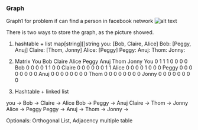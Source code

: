 ### Graph

Graph1 for problem if can find a person in facebook network
![alt text](https://github.com/fooxlj07/grokking-algorithms/master/pictures/graph1.png?raw=true)

There is two ways to store the graph, as the picture showed.

1. hashtable + list
map[string][]string
you: [Bob, Claire, Alice]
Bob: [Peggy, Anuj]
Claire: [Thom, Jonny]
Alice: [Peggy]
Peggy: 
Anuj:
Thom: 
Jonny:

2. Matrix
        You Bob Claire Alice Peggy Anuj Thom Jonny
You      0   1    1      1    0     0     0    0
Bob      0   0    0      0    1     1     0    0
Claire   0   0    0      0    0     0     1    1
Alice    0   0    0      0    1     0     0    0
Peggy    0   0    0      0    0     0     0    0
Anuj     0   0    0      0    0     0     0    0
Thom     0   0    0      0    0     0     0    0
Jonny    0   0    0      0    0     0     0    0

3. Hashtable + linked list

you -> Bob -> Claire -> Alice
Bob -> Peggy -> Anuj
Claire -> Thom -> Jonny
Alice -> Peggy
Peggy -> 
Anuj ->
Thom -> 
Jonny ->

Optionals: Orthogonal List, Adjacency multiple table
